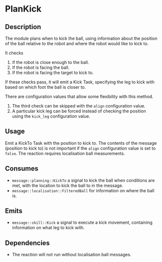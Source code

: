 # PlanKick

## Description

The module plans when to kick the ball, using information about the position of the ball relative to the robot and where the robot would like to kick to.

It checks

1. If the robot is close enough to the ball.
2. If the robot is facing the ball.
3. If the robot is facing the target to kick to.

If these checks pass, it will emit a Kick Task, specifying the leg to kick with based on which foot the ball is closer to.

There are configuration values that allow some flexibility with this method.

1. The third check can be skipped with the `align` configuration value.
2. A particular kick leg can be forced instead of checking the position using the `kick_leg` configuration value.

## Usage

Emit a KickTo Task with the position to kick to. The contents of the message (position to kick to) is not important if the `align` configuration value is set to `false`. The reaction requires localisation ball measurements.

## Consumes

- `message::planning::KickTo` a signal to kick the ball when conditions are met, with the location to kick the ball to in the message.
- `message::localisation::FilteredBall` for information on where the ball is.

## Emits

- `message::skill::Kick` a signal to execute a kick movement, containing information on what leg to kick with.

## Dependencies

- The reaction will not run without localisation ball messages.
